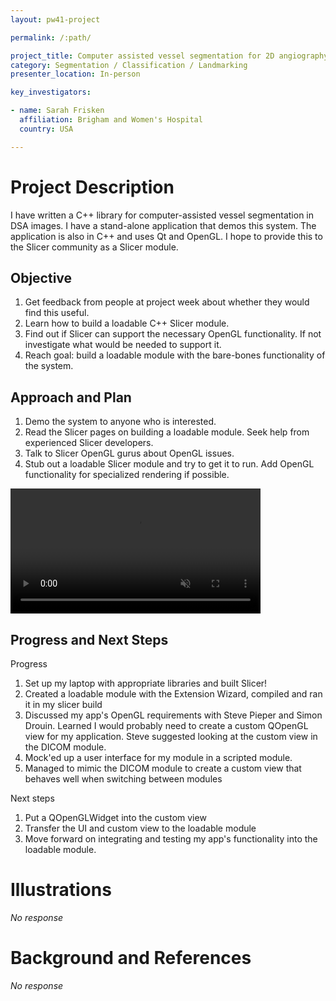 ```yaml
---
layout: pw41-project

permalink: /:path/

project_title: Computer assisted vessel segmentation for 2D angiography
category: Segmentation / Classification / Landmarking
presenter_location: In-person

key_investigators:

- name: Sarah Frisken
  affiliation: Brigham and Women's Hospital
  country: USA

---
```


# Project Description

<!-- Add a short paragraph describing the project. -->


I have written a C++ library for computer-assisted vessel segmentation in DSA images. I have a stand-alone application that demos this system. The application is also in C++ and uses Qt and OpenGL. I hope to provide this to the Slicer community as a Slicer module.



## Objective

<!-- Describe here WHAT you would like to achieve (what you will have as end result). -->


1. Get feedback from people at project week about whether they would find this useful.
2. Learn how to build a loadable C++ Slicer module.
3. Find out if Slicer can support the necessary OpenGL functionality. If not investigate what would be needed to support it.
4. Reach goal: build a loadable module with the bare-bones functionality of the system.




## Approach and Plan

<!-- Describe here HOW you would like to achieve the objectives stated above. -->


1. Demo the system to anyone who is interested.
2. Read the Slicer pages on building a loadable module. Seek help from experienced Slicer developers.
3. Talk to Slicer OpenGL gurus about OpenGL issues.
4. Stub out a loadable Slicer module and try to get it to run. Add OpenGL functionality for specialized rendering if possible.


<video
   controls muted
   src="https://github.com/NA-MIC/ProjectWeek/assets/120512991/ecb49930-a6d0-4508-a688-7a18841aa022"
   style="max-height:640px; min-height: 200px">
</video>



## Progress and Next Steps

<!-- Update this section as you make progress, describing of what you have ACTUALLY DONE.
     If there are specific steps that you could not complete then you can describe them here, too. -->

Progress
1. Set up my laptop with appropriate libraries and built Slicer!
2. Created a loadable module with the Extension Wizard, compiled and ran it in my slicer build
3. Discussed my app's OpenGL requirements with Steve Pieper and Simon Drouin. Learned I would probably need to create a custom QOpenGL view for my application. Steve suggested looking at the custom view in the DICOM module.
4. Mock'ed up a user interface for my module in a scripted module.
5. Managed to mimic the DICOM module to create a custom view that behaves well when switching between modules

Next steps
1. Put a QOpenGLWidget into the custom view
2. Transfer the UI and custom view to the loadable module
3. Move forward on integrating and testing my app's functionality into the loadable module.

# Illustrations

<!-- Add pictures and links to videos that demonstrate what has been accomplished. -->


_No response_



# Background and References

<!-- If you developed any software, include link to the source code repository.
     If possible, also add links to sample data, and to any relevant publications. -->


_No response_

